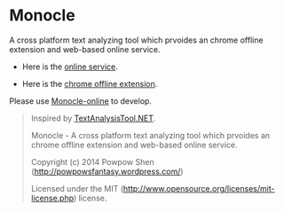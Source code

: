 Monocle
========

A cross platform text analyzing tool which prvoides an chrome offline extension and web-based online service.

 - Here is the [online service].

 - Here is the [chrome offline extension].

Please use [Monocle-online] to develop.

> Inspired by [TextAnalysisTool.NET].
>
> Monocle - A cross platform text analyzing tool which prvoides an chrome offline extension and web-based online service.
>
> Copyright (c) 2014 Powpow Shen (http://powpowsfantasy.wordpress.com/)
>
> Licensed under the MIT (http://www.opensource.org/licenses/mit-license.php) license.

[Monocle-online]: https://github.com/Powpow-Shen/Monocle-online/
[TextAnalysisTool.NET]: http://blogs.msdn.com/b/delay/archive/2007/06/21/powerful-log-file-analysis-for-everyone-releasing-textanalysistool-net.aspx
[online service]: http://powpow-shen.github.io/Monocle-online/
[chrome offline extension]: https://chrome.google.com/webstore/detail/monocle/jfkmdokenohpbpmabdgpehbdglfgphnm?utm_source=chrome-ntp-icon
